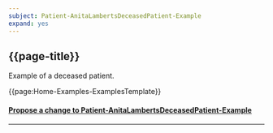 ```yaml
---
subject: Patient-AnitaLambertsDeceasedPatient-Example
expand: yes
---
```



## {{page-title}}

Example of a deceased patient.

{{page:Home-Examples-ExamplesTemplate}}


<div id="Feedback" class="tabcontent">
<h4><a href='https://simplifier.net/NHS-Digital-FHIR-Genomics-Implementation-Guide/Patient-AnitaLambertsDeceasedPatient-Example/~issues?level=File' target="_blank">Propose a change to Patient-AnitaLambertsDeceasedPatient-Example</a></h4>
</div>

---